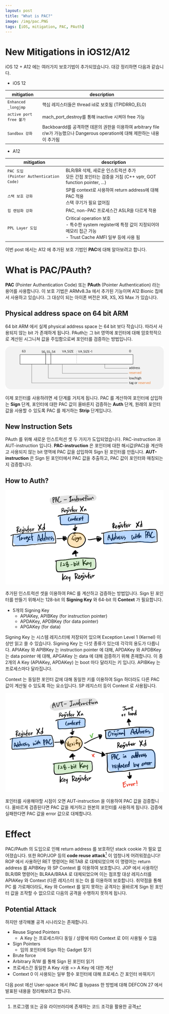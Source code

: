 ```yaml
---
layout: post
title: "What is PAC?"
image: /img/pac.PNG
tags: [iOS, mitigation, PAC, PAuth]
---
```


# New Mitigations in iOS12/A12

iOS 12 + A12 에는 여러가지 보호기법이 추가되었습니다. 대강 정리하면 다음과 같습니다.

- iOS 12

|mitigation|description|
|-|-|
|`Enhanced _longjmp`|핵심 레지스터들은 thread id로 보호됨 (TPIDRRO_EL0)|
|`active port free 불가`|mach_port_destroy를 통해 inactive 시켜야 free 가능|
|`Sandbox 강화`|Backboardd를 공격하면 데몬의 권한을 이용하여 arbitrary file r/w가 가능했으나 Dangerous operation에 대해 제한하는 내용이 추가됨|

- A12

|mitigation|description|
|-|-|
|`PAC 도입`<br>`(Pointer Authentication Code)`|BLR/BR 삭제, 새로운 인스트럭션 추가<br>모든 간접 포인터는 검증을 거침 (C++ vptr, GOT function pointer, ...)|
|`스택 보호 강화`|SP를 context로 사용하여 return address에 대해 PAC 적용<br>스택 쿠기가 필요 없어짐|
|`힙 랜덤화 강화`|PAC, non-PAC 프로세스간 ASLR을 다르게 적용|
|`PPL Layer 도입`|Critical operation 보호<br>- 특수한 system register에 특정 값이 지정되어야 메모리 접근 가능<br>- Trust Cache AMFI 일부 등에 사용 됨|

이번 post 에서는 A12 에 추가된 보호 기법인 **PAC**에 대해 알아보려고 합니다.

# What is PAC/PAuth?

**PAC** (Pointer Authentication Code) 또는 **PAuth** (Pointer Authentication) 라는 용어를 사용합니다. 이 보호 기법은 ARMv8.3a 에서 추가된 기능이며 A12 Bionic 칩에서 사용하고 있습니다. 그 대상이 되는 아이폰 버전은 XR, XS, XS Max 가 있습니다.

## Physical address space on 64 bit ARM

64 bit ARM 에서 실제 physical address space 는 64 bit 보다 작습니다. 따라서 사용되지 않는 bit 가 존재하게 됩니다. PAuth는 그 bit 영역에 포인터에 대해 암호학적으로 계산된 시그니쳐 값을 주입함으로써 포인터를 검증하는 방법입니다.

![reserved_bits](/img/pac_00.png)  

이제 포인터를 사용하려면 세 단계를 거치게 됩니다. PAC 를 계산하여 포인터에 삽입하는 **Sign** 단계, 포인터에 대한 PAC 값이 올바른지 검증하는 **Auth** 단계, 원래의 포인터 값을 사용할 수 있도록 PAC 를 제거하는 **Strip** 단계입니다.

## New Instruction Sets

PAuth 를 위해 새로운 인스트럭션 셋 두 가지가 도입되었습니다. PAC-instruction 과 AUT-instruction 입니다. **PAC-instruction** 은 포인터에 대한 해시값(PAC)을 계산하고 사용되지 않는 bit 영역에 PAC 값을 삽입하여 Sign 된 포인터를 만듭니다. **AUT-instruction** 은 Sign 된 포인터에서 PAC 값을 추출하고, PAC 값이 포인터와 매칭되는지 검증합니다.

## How to Auth?

![PAC-instruction](/img/pac_01.png) 

추가된 인스트럭션 셋을 이용하여 PAC 를 계산하고 검증하는 방법입니다. Sign 된 포인터를 만들기 위해서는 128-bit 의 **Signing Key** 와 64-bit 의 **Context** 가 필요합니다.  

* 5개의 Signing Key
    * APIAKey, APIBKey (for instruction pointer)
	* APDAKey, APDBKey (for data pointer)
	* APGAKey (for data)

Signing Key 는 시스템 레지스터에 저장되어 있으며 Exception Level 1 (Kernel) 이상만 읽고 쓸 수 있습니다. Signing Key 는 다섯 종류가 있는데 각각의 용도가 다릅니다. APIAKey 와 APIBKey 는 instruction pointer 에 대해, APDAKey 와 APDBKey 는 data pointer 에 대해, APGAKey 는 data 에 대해 검증하기 위해 존재합니다. 이 중 2개의 A Key (APIAKey, APDAKey) 는 boot 마다 달라지는 키 입니다. APIBKey 는 프로세스마다 달라집니다.  

Context 는 동일한 포인터 값에 대해 동일한 키를 이용하여 Sign 하더라도 다른 PAC 값이 계산될 수 있도록 하는 요소입니다. SP 레지스터 등이 Context 로 사용됩니다.  

![AUT-instruction](/img/pac_02.png)  

포인터를 사용해야할 시점이 오면 AUT-instruction 을 이용하여 PAC 값을 검증합니다. 올바르게 검증된다면 PAC 값을 제거하고 원본의 포인터를 사용하게 됩니다. 검증에 실패한다면 PAC 값을 error 값으로 대체합니다.  

# Effect

PAC/PAuth 의 도입으로 인해 return address 를 보호하던 stack cookie 가 필요 없어졌습니다. 또한 ROP/JOP 등의 **code reuse attack**[^cra] 이 엄청나게 어려워졌습니다! ROP 에서 사용하던 RET 명령어는 RETAB 로 대체되었으며 이 명령어는 return address 를 APIBKey 와 SP Context 를 이용하여 보호합니다. JOP 에서 사용하던 BLR/BR 명령어는 BLRAA/BRAA 로 대체되었으며 이는 점프할 대상 레지스터를 APIAKey 와 Context (다른 레지스터 또는 0) 를 이용하여 보호합니다. 취약점을 통해 PC 를 가로채더라도, Key 와 Context 를 알지 못하는 공격자는 올바르게 Sign 된 포인터 값을 조작할 수 없으므로 다음의 공격을 수행하지 못하게 됩니다. 

## Potential Attack

하지만 생각해볼 공격 시나리오는 존재합니다.  

* Reuse Signed Pointers
    * A Key 는 프로세스마다 동일 / 상황에 따라 Context 로 0이 사용될 수 있음
* Sign Pointers
    * 임의 포인터에 Sign 하는 Gadget 찾기
* Brute force
* Arbitrary R/W 를 통해 Sign 된 포인터 읽기
* 프로세스간 동일한 A Key 사용 => A Key 에 대한 계산
* Context 0 이 사용되는 일부 함수 포인터에 대해 프로세스 간 포인터 바꿔치기

다음 post 에선 User-space 에서 PAC 를 bypass 한 방법에 대해 DEFCON 27 에서 발표된 내용을 정리해보려고 합니다.


[^cra]: 프로그램 또는 공유 라이브러리에 존재하는 코드 조각을 활용한 공격
